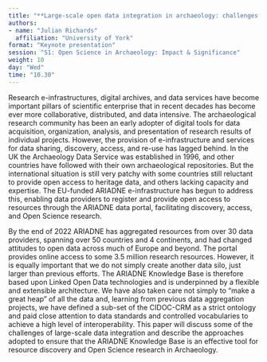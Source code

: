 ```yaml
---
title: "**Large-scale open data integration in archaeology: challenges and prospects**"
authors:
- name: "Julian Richards"
  affiliation: "University of York"
format: "Keynote presentation"
session: "S1: Open Science in Archaeology: Impact & Significance"
weight: 10
day: "Wed"
time: "10.30"
---
```


Research e-infrastructures, digital archives, and data services have become important pillars of scientific enterprise that in recent decades has become ever more collaborative, distributed, and data intensive. The archaeological research community has been an early adopter of digital tools for data acquisition, organization, analysis, and presentation of research results of individual projects. However, the provision of e-infrastructure and services for data sharing, discovery, access, and re-use has lagged behind. In the UK the Archaeology Data Service was established in 1996, and other countries have followed with their own archaeological repositories. But the international situation is still very patchy with some countries still reluctant to provide open access to heritage data, and others lacking capacity and expertise. The EU-funded ARIADNE e-infrastructure has begun to address this, enabling data providers to register and provide open access to resources through the ARIADNE data portal, facilitating discovery, access, and Open Science research.

By the end of 2022 ARIADNE has aggregated resources from over 30 data providers, spanning over 50 countries and 4 continents, and had changed attitudes to open data across much of Europe and beyond. The portal provides online access to some 3.5 million research resources. However, it is equally important that we do not simply create another data silo, just larger than previous efforts. The ARIADNE Knowledge Base is therefore based upon Linked Open Data technologies and is underpinned by a flexible and extensible architecture. We have also taken care not simply to “make a great heap” of all the data and, learning from previous data aggregation projects, we have defined a sub-set of the CIDOC-CRM as a strict ontology and paid close attention to data standards and controlled vocabularies to achieve a high level of interoperability. This paper will discuss some of the challenges of large-scale data integration and describe the approaches adopted to ensure that the ARIADNE Knowledge Base is an effective tool for resource discovery and Open Science research in Archaeology.

